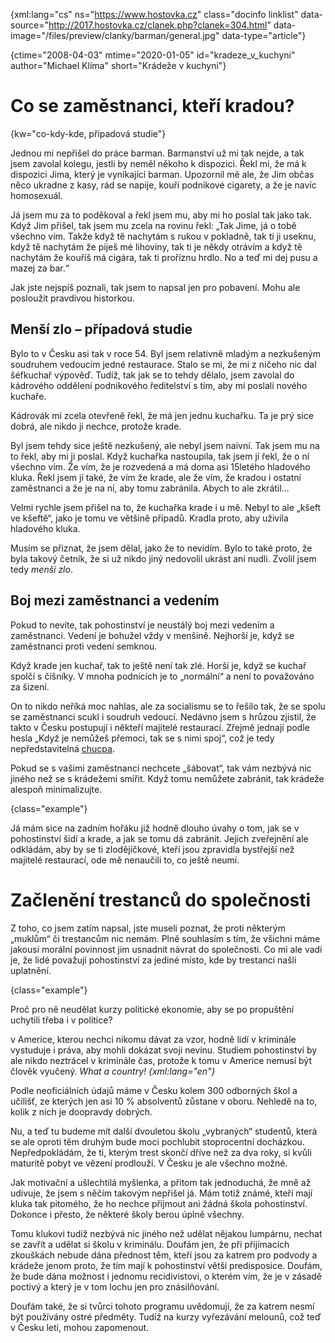 
{xml:lang="cs" ns="https://www.hostovka.cz" class="docinfo linklist" data-source="http://2017.hostovka.cz/clanek.php?clanek=304.html" data-image="/files/preview/clanky/barman/general.jpg" data-type="article"}

{ctime="2008-04-03" mtime="2020-01-05" id="kradeze_v_kuchyni" author="Michael Klíma" short="Krádeže v kuchyni"}

# Co se zaměstnanci, kteří kradou?

{kw="co-kdy-kde, případová studie"}

Jednou mi nepřišel do práce barman. Barmanství už mi tak nejde, a tak jsem zavolal kolegu, jestli by neměl někoho k dispozici. Řekl mi, že má k dispozici Jima, který je vynikající barman. Upozornil mě ale, že Jim občas něco ukradne z kasy, rád se napije, kouří podnikové cigarety, a že je navíc homosexuál.

Já jsem mu za to poděkoval a řekl jsem mu, aby mi ho poslal tak jako tak. Když Jim přišel, tak jsem mu zcela na rovinu řekl: „Tak Jime, já o tobě všechno vím. Takže když tě nachytám s rukou v pokladně, tak ti ji useknu, když tě nachytám že piješ mé lihoviny, tak ti je někdy otrávím a když tě nachytám že kouříš má cigára, tak ti proříznu hrdlo. No a teď mi dej pusu a mazej za bar.“

Jak jste nejspíš poznali, tak jsem to napsal jen pro pobavení. Mohu ale posloužit pravdivou historkou.

## Menší zlo – případová studie

Bylo to v Česku asi tak v roce 54. Byl jsem relativně mladým a nezkušeným soudruhem vedoucím jedné restaurace. Stalo se mi, že mi z ničeho nic dal šéfkuchař výpověď. Tudíž, tak jak se to tehdy dělalo, jsem zavolal do kádrového oddělení podnikového ředitelství s tím, aby mi poslali nového kuchaře.

Kádrovák mi zcela otevřeně řekl, že má jen jednu kuchařku. Ta je prý sice dobrá, ale nikdo ji nechce, protože krade.

Byl jsem tehdy sice ještě nezkušený, ale nebyl jsem naivní. Tak jsem mu na to řekl, aby mi ji poslal. Když kuchařka nastoupila, tak jsem jí řekl, že o ní všechno vím. Že vím, že je rozvedená a má doma asi 15letého hladového kluka. Řekl jsem jí také, že vím že krade, ale že vím, že kradou i ostatní zaměstnanci a že je na ní, aby tomu zabránila. Abych to ale zkrátil…

Velmi rychle jsem přišel na to, že kuchařka krade i u mě. Nebyl to ale „kšeft ve kšeftě“, jako je tomu ve většině případů. Kradla proto, aby uživila hladového kluka.

Musím se přiznat, že jsem dělal, jako že to nevidím. Bylo to také proto, že byla takový četník, že si už nikdo jiný nedovolil ukrást ani nudli. Zvolil jsem tedy _menší zlo_.

## Boj mezi zaměstnanci a vedením

Pokud to nevíte, tak pohostinství je neustálý boj mezi vedením a zaměstnanci. Vedení je bohužel vždy v menšině. Nejhorší je, když se zaměstnanci proti vedení semknou.

Když krade jen kuchař, tak to ještě není tak zlé. Horší je, když se kuchař spolčí s číšníky. V mnoha podnicích je to „normální“ a není to považováno za šizení.

On to nikdo neříká moc nahlas, ale za socialismu se to řešilo tak, že se spolu se zaměstnanci scukl i soudruh vedoucí. Nedávno jsem s hrůzou zjistil, že takto v Česku postupují i někteří majitelé restaurací. Zřejmě jednají podle hesla „Když je nemůžeš přemoci, tak se s nimi spoj“, což je tedy nepředstavitelná [chucpa](chucpa).

Pokud se s vašimi zaměstnanci nechcete „šábovat“, tak vám nezbývá nic jiného než se s krádežemi smířit. Když tomu nemůžete zabránit, tak krádeže alespoň minimalizujte.

{class="example"}

Já mám sice na zadním hořáku již hodně dlouho úvahy o tom, jak se v pohostinství šidí a krade, a jak se tomu dá zabránit. Jejich zveřejnění ale odkládám, aby by se ti zlodějíčkové, kteří jsou zpravidla bystřejší než majitelé restaurací, ode mě nenaučili to, co ještě neumí.

# Začlenění trestanců do společnosti

Z toho, co jsem zatím napsal, jste museli poznat, že proti některým „muklům“ či trestancům nic nemám. Plně souhlasím s tím, že všichni máme jakousi morální povinnost jim usnadnit návrat do společnosti. Co mi ale vadí je, že lidé považují pohostinství za jediné místo, kde by trestanci našli uplatnění.

{class="example"}

Proč pro ně neudělat kurzy politické ekonomie, aby se po propuštění uchytili třeba i v politice?

v Americe, kterou nechci nikomu dávat za vzor, hodně lidí v kriminále vystuduje i práva, aby mohli dokázat svoji nevinu. Studiem pohostinství by ale nikdo neztrácel v kriminále čas, protože k tomu v Americe nemusí být člověk vyučený. _What a country! {xml:lang="en"}_

Podle neoficiálních údajů máme v Česku kolem 300 odborných škol a učilišť, ze kterých jen asi 10 % absolventů zůstane v oboru. Nehledě na to, kolik z nich je doopravdy dobrých.

Nu, a teď tu budeme mít další dvouletou školu „vybraných“ studentů, která se ale oproti těm druhým bude moci pochlubit stoprocentní docházkou. Nepředpokládám, že ti, kterým trest skončí dříve než za dva roky, si kvůli maturitě pobyt ve vězení prodlouží. V Česku je ale všechno možné.

Jak motivační a ušlechtilá myšlenka, a přitom tak jednoduchá, že mně až udivuje, že jsem s něčím takovým nepřišel já. Mám totiž známé, kteří mají kluka tak pitomého, že ho nechce přijmout ani žádná škola pohostinství. Dokonce i přesto, že některé školy berou úplně všechny.

Tomu klukovi tudíž nezbývá nic jiného než udělat nějakou lumpárnu, nechat se zavřít a udělat si školu v kriminálu. Doufám jen, že při přijímacích zkouškách nebude dána přednost těm, kteří jsou za katrem pro podvody a krádeže jenom proto, že tím mají k pohostinství větší predisposice. Doufám, že bude dána možnost i jednomu recidivistovi, o kterém vím, že je v zásadě poctivý a který je v tom lochu jen pro znásilňování.

Doufám také, že si tvůrci tohoto programu uvědomují, že za katrem nesmí být používány ostré předměty. Tudíž na kurzy vyřezávání melounů, což teď v Česku letí, mohou zapomenout.

